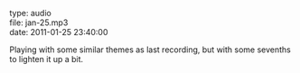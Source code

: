 type: audio  
file: jan-25.mp3  
date: 2011-01-25 23:40:00

Playing with some similar themes as last recording, but with some sevenths to lighten it up a bit.